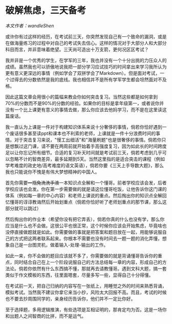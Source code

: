 # 破解焦虑，三天备考
*本文作者：wandleShen*

或许你有过这样的经历，在考试前三天，你突然发现自己有一个致命的漏洞，或是在做海量练习的过程中对自己的考试失去信心。这样的情况对于大部分人和大部分科目而言，并非意味着绝望。三天尚可造出十万支箭，更何况区区考试？

我并非是一个优秀的学生，在学军的三年，我也并没有一个十分出挑的力压众人的成绩。虽然我也可以骄傲地说我把一部分学习应试技巧的时间拿出来学习我所认为更有意义更深远的事情（例如学会了双拼学会了Markdown）。但是面对考试，一个过得去的分数依然是我的底线。我也相信并不是所有学军学生都会坦然面对不及格。

因此这篇文章会用很小的篇幅来教会你如何突击复习。当然这些都是如何拿到70%的分数而不是90%的分数的经验。如果你的目标是拿年级第一，或者说你并没有一个比上课更有意义的事情去做，那么你应该去他妈学习，而不是在这里读这篇废话。

我一直认为上课是一件对于构建知识体系来说十分奢侈的事情，倘若你恰好遇到一个废话很多甚至读ppt和课本也不利索的老师，上课就是一件十分浪费时间的事情。对于突击复习来说，"慢工出细活"和"海量刷题"也是很奢侈的事情。倘若你只是想飘过这门课，请不要在两周前就开始着手高强度复习，因为如此长的时间跨度足以让你忘记所有细节。合适的复习补天时间就是考试前三天，倘若考虑到几乎可以忽略不计的智商差异，最多延期到5天。当然这里指的是适合突击的课程（例如学考难度的政史地/高考难度的语文英语），倘若你要《三天上手导数大题》，那么我也只能说你不愧是有伟大梦想精神的中国人。

首先你需要~~一瓶免洗洗手液~~一本知识点全解和一个懂哥。前者学校应该会发，后者学校应该也会发。你在第一步需要做的就是请这位懂哥吃饭，让他告诉你这门课的体系（例如每一章的中心内容）和老师上课说的重点。然后掏出你的知识点全解回忆懂哥的谆谆教诲然后开始划重点（倘若你恰好听了老师划重点的那节课，那么这部分就可以跳过）

然后掏出你的作业本（希望你没有把它弄丢），倘若你真的什么也没有学，那么你应当是什么也不会做。这很公平也很正常，这个时候你应该会开始焦虑，毕竟啥也没停直接做题就是如此。你需要做的事就是把答案和题目放在一起，用能够说服自己的方式把这两者联系起来。你根本不需要也没有时间去一题一题的消化弄懂，想象自己是一台图灵机，做着输入-处理-输出的工作。

如此一来，你不会做的题目应该就不多了，你需要做的就是背诵懂哥告诉你的重点，同时结合自己在上一个阶段说服自己的方法总结每一章的内容，形成自己的方法论。倘若你依然有什么东西搞不懂，那就再去请教懂哥。遇到文科大题，搞一套类似于作文模板的东西，往里面嗯套，尽量多写一些，显得自己十分得懂。

在考试前一天，把自己归纳的内容写在一张纸上，用睡觉之外的时间来熟悉背诵，模拟考试。当然我不建议你拿它来当小抄，风险太大回报不高。而且，考试的时候也不要去抄周围同学的，亲身经历告诉你，他们并不一定比你好。

至于选择题，多用逻辑推演，有些选项是互相证明的，那肯定均为否。这是一场你和出题人之间智商的比拼，而不是运气。
